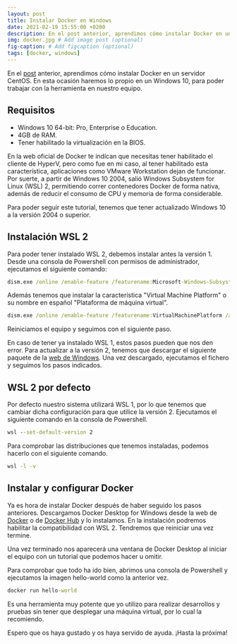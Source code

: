 ```yaml
---
layout: post
title: Instalar Docker en Windows
date: 2021-02-19 15:55:00 +0200
description: En el post anterior, aprendimos cómo instalar Docker en un servidor CentOS. En esta ocasión haremos lo propio en un Windows 10, para poder trabajar con la herramienta en nuestro equipo. # Add post description (optional)
img: docker.jpg # Add image post (optional)
fig-caption: # Add figcaption (optional)
tags: [docker, windows]
---
```


En el [post][linuxdocker] anterior, aprendimos cómo instalar Docker en un servidor CentOS. En esta ocasión haremos lo propio en un Windows 10, para poder trabajar con la herramienta en nuestro equipo.

## Requisitos

* Windows 10 64-bit: Pro, Enterprise o Education.
* 4GB de RAM.
* Tener habilitado la virtualización en la BIOS.

En la web oficial de Docker te indican que necesitas tener habilitado el cliente de HyperV, pero como fue en mi caso, al tener habilitado esta característica, aplicaciones como VMware Workstation dejan de funcionar. Por suerte, a partir de Windows 10 2004, salió Windows Subsystem for Linux (WSL) 2, permitiendo correr contenedores Docker de forma nativa, además de reducir el consumo de CPU y memoria de forma considerable.

Para poder seguir este tutorial, tenemos que tener actualizado Windows 10 a la versión 2004 o superior.

## Instalación WSL 2

Para poder tener instalado WSL 2, debemos instalar antes la versión 1. Desde una consola de Powershell con permisos de administrador, ejecutamos el siguiente comando:

```cmd
dism.exe /online /enable-feature /featurename:Microsoft-Windows-Subsystem-Linux /all /norestart
```

Además tenemos que instalar la característica "Virtual Machine Platform" o su nombre en español "Plataforma de máquina virtual".

```cmd
dism.exe /online /enable-feature /featurename:VirtualMachinePlatform /all /norestart
```

Reiniciamos el equipo y seguimos con el siguiente paso.

En caso de tener ya instalado WSL 1, estos pasos pueden que nos den error. Para actualizar a la versión 2, tenemos que descargar el siguiente paquete de la [web de Windows][wsl2]. Una vez descargado, ejecutamos el fichero y seguimos los pasos indicados.

## WSL 2 por defecto

Por defecto nuestro sistema utilizará WSL 1, por lo que tenemos que cambiar dicha configuración para que utilice la versión 2. Ejecutamos el siguiente comando en la consola de Powershell.

```cmd
wsl --set-default-version 2
```

Para comprobar las distribuciones que tenemos instaladas, podemos hacerlo con el siguiente comando.

```cmd
wsl -l -v
```

## Instalar y configurar Docker

Ya es hora de instalar Docker después de haber seguido los pasos anteriores. Descargamos Docker Desktop for Windows desde la web de [Docker][dockerweb] o de [Docker Hub][dockerhub] y lo instalamos. En la instalación podremos habilitar la compatibilidad con WSL 2. Tendremos que reiniciar una vez termine.

Una vez terminado nos aparecerá una ventana de Docker Desktop al iniciar el equipo con un tutorial que podemos hacer u omitir.

Para comprobar que todo ha ido bien, abrimos una consola de Powershell y ejecutamos la imagen hello-world como la anterior vez.

```cmd
docker run hello-world
```

Es una herramienta muy potente que yo utilizo para realizar desarrollos y pruebas sin tener que desplegar una máquina virtual, por lo cual la recomiendo.

Espero que os haya gustado y os haya servido de ayuda. ¡Hasta la próxima!

[linuxdocker]: https://www.samurantech.tk/instalar-docker-linux/
[wsl2]: https://docs.microsoft.com/es-es/windows/wsl/install-win10#step-4---download-the-linux-kernel-update-package
[dockerweb]: https://www.docker.com/products/docker-desktop
[dockerhub]: https://hub.docker.com/editions/community/docker-ce-desktop-windows